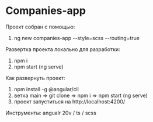 # Companies-app

Проект собран с помощью:

1. ng new companies-app --style=scss --routing=true

Развертка проекта локально для разработки:

1. npm i
2. npm start (ng serve)

Как развернуть проект:

1. npm install -g @angular/cli
2. ветка main => git clone => npm i => npm start (ng serve)
3. проект запуститься на http://localhost:4200/

Инструменты: angualr 20v / ts / scss
